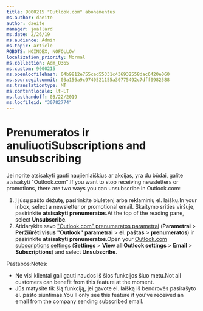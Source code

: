 ```yaml
---
title: 9000215 "Outlook.com" abonementus
ms.author: daeite
author: daeite
manager: joallard
ms.date: 2/26/19
ms.audience: Admin
ms.topic: article
ROBOTS: NOINDEX, NOFOLLOW
localization_priority: Normal
ms.collection: Adm_O365
ms.custom: 9000215
ms.openlocfilehash: 04b9812e755ced55331c436932558dac6420e060
ms.sourcegitcommit: 03a156a9c9740521155a30775492c7dff0982588
ms.translationtype: MT
ms.contentlocale: lt-LT
ms.lasthandoff: 03/22/2019
ms.locfileid: "30782774"
---
```

# <a name="subscriptions-and-unsubscribing"></a><span data-ttu-id="607a4-102">Prenumeratos ir anuliuoti</span><span class="sxs-lookup"><span data-stu-id="607a4-102">Subscriptions and unsubscribing</span></span>

<span data-ttu-id="607a4-103">Jei norite atsisakyti gauti naujienlaiškius ar akcijas, yra du būdai, galite atsisakyti "Outlook.com":</span><span class="sxs-lookup"><span data-stu-id="607a4-103">If you want to stop receiving newsletters or promotions, there are two ways you can unsubscribe in Outlook.com:</span></span>

1. <span data-ttu-id="607a4-104">Į jūsų pašto dėžutę, pasirinkite biuletenį arba reklaminių el. laiškų.</span><span class="sxs-lookup"><span data-stu-id="607a4-104">In your inbox, select a newsletter or promotional email.</span></span> <span data-ttu-id="607a4-105">Skaitymo srities viršuje, pasirinkite **atsisakyti prenumeratos**.</span><span class="sxs-lookup"><span data-stu-id="607a4-105">At the top of the reading pane, select **Unsubscribe**.</span></span>
2. <span data-ttu-id="607a4-106">Atidarykite savo ["Outlook.com" prenumeratos parametrai](https://outlook.live.com/mail/options/mail/brandsSubscriptions) (**Parametrai** > **Peržiūrėti visus "Outlook" parametrai** > **el. paštas** > **prenumeratos**) ir pasirinkite **atsisakyti prenumeratos**.</span><span class="sxs-lookup"><span data-stu-id="607a4-106">Open your [Outlook.com subscriptions settings](https://outlook.live.com/mail/options/mail/brandsSubscriptions) (**Settings** > **View all Outlook settings** > **Email** > **Subscriptions**) and select **Unsubscribe**.</span></span>

<span data-ttu-id="607a4-107">Pastabos:</span><span class="sxs-lookup"><span data-stu-id="607a4-107">Notes:</span></span>

- <span data-ttu-id="607a4-108">Ne visi klientai gali gauti naudos iš šios funkcijos šiuo metu.</span><span class="sxs-lookup"><span data-stu-id="607a4-108">Not all customers can benefit from this feature at the moment.</span></span>
- <span data-ttu-id="607a4-109">Jūs matysite tik šią funkciją, jei gavote el. laišką iš bendrovės pasirašyto el. pašto siuntimas.</span><span class="sxs-lookup"><span data-stu-id="607a4-109">You'll only see this feature if you've received an email from the company sending subscribed email.</span></span>